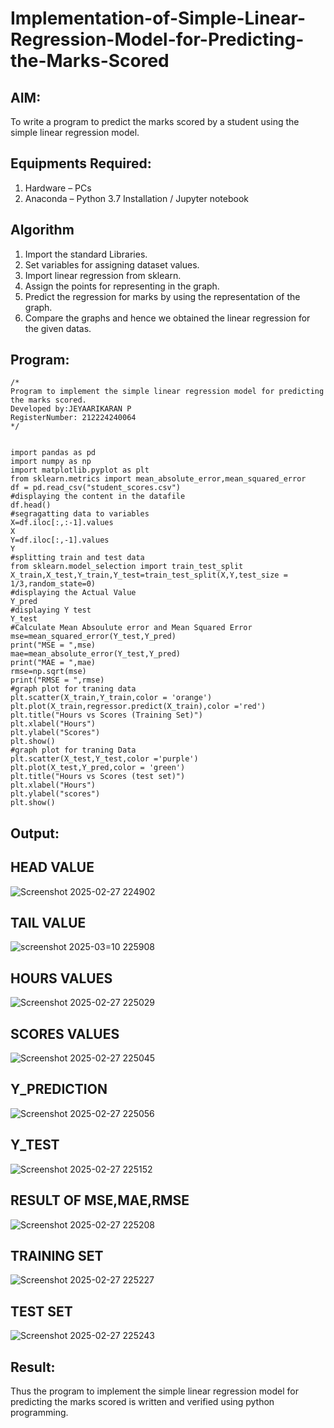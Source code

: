 # Implementation-of-Simple-Linear-Regression-Model-for-Predicting-the-Marks-Scored

## AIM:
To write a program to predict the marks scored by a student using the simple linear regression model.

## Equipments Required:
1. Hardware – PCs
2. Anaconda – Python 3.7 Installation / Jupyter notebook

## Algorithm
1. Import the standard Libraries.
2. Set variables for assigning dataset values.
3. Import linear regression from sklearn.
4. Assign the points for representing in the graph.
5. Predict the regression for marks by using the representation of the graph.
6. Compare the graphs and hence we obtained the linear regression for the given datas.

## Program:
```
/*
Program to implement the simple linear regression model for predicting the marks scored.
Developed by:JEYAARIKARAN P
RegisterNumber: 212224240064
*/


import pandas as pd
import numpy as np
import matplotlib.pyplot as plt
from sklearn.metrics import mean_absolute_error,mean_squared_error
df = pd.read_csv("student_scores.csv")
#displaying the content in the datafile
df.head()
#segragatting data to variables
X=df.iloc[:,:-1].values
X
Y=df.iloc[:,-1].values
Y
#splitting train and test data
from sklearn.model_selection import train_test_split
X_train,X_test,Y_train,Y_test=train_test_split(X,Y,test_size = 1/3,random_state=0)
#displaying the Actual Value
Y_pred
#displaying Y test
Y_test
#Calculate Mean Absoulute error and Mean Squared Error
mse=mean_squared_error(Y_test,Y_pred)
print("MSE = ",mse)
mae=mean_absolute_error(Y_test,Y_pred)
print("MAE = ",mae)
rmse=np.sqrt(mse)
print("RMSE = ",rmse)
#graph plot for traning data
plt.scatter(X_train,Y_train,color = 'orange')
plt.plot(X_train,regressor.predict(X_train),color ='red')
plt.title("Hours vs Scores (Training Set)")
plt.xlabel("Hours")
plt.ylabel("Scores")
plt.show()
#graph plot for traning Data
plt.scatter(X_test,Y_test,color ='purple')
plt.plot(X_test,Y_pred,color = 'green')
plt.title("Hours vs Scores (test set)")
plt.xlabel("Hours")
plt.ylabel("scores")
plt.show()
```


## Output:
##  HEAD VALUE
![Screenshot 2025-02-27 224902](https://github.com/user-attachments/assets/75fa12a2-797f-4776-8c4c-4c3cb28e2b85)

##  TAIL VALUE
![screenshot 2025-03=10 225908](https://github.com/user-attachments/assets/1fba1c23-71db-41a2-9364-12a255339d6a)


##  HOURS VALUES
![Screenshot 2025-02-27 225029](https://github.com/user-attachments/assets/35952cb5-c150-44c7-acc5-ece9172bfdef)

##  SCORES VALUES
![Screenshot 2025-02-27 225045](https://github.com/user-attachments/assets/a8a97036-6e92-49c9-8660-e628077d6c54)

##  Y_PREDICTION
![Screenshot 2025-02-27 225056](https://github.com/user-attachments/assets/9e29ed35-37ea-4882-8214-c44c279ed14b)




##  Y_TEST
![Screenshot 2025-02-27 225152](https://github.com/user-attachments/assets/a7b86f74-a0d9-4c92-af9c-94a406173ae2)

##  RESULT OF MSE,MAE,RMSE
![Screenshot 2025-02-27 225208](https://github.com/user-attachments/assets/e07320c5-529c-4260-8b72-27bd351685f3)

##  TRAINING SET
![Screenshot 2025-02-27 225227](https://github.com/user-attachments/assets/7ef5176a-9786-4cea-9753-e2afc97fc456)

##  TEST SET
![Screenshot 2025-02-27 225243](https://github.com/user-attachments/assets/2f2b645e-36d2-4c77-b019-10b744f06947)




## Result:
Thus the program to implement the simple linear regression model for predicting the marks scored is written and verified using python programming.
